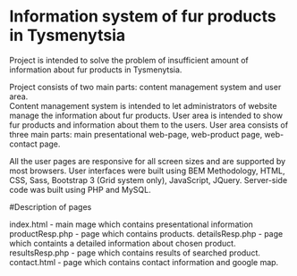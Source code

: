 # Information system of fur products in Tysmenytsia

  Project is intended to solve the problem of insufficient amount of information about fur products in Tysmenytsia.
    
    
  Project consists of two main parts: content management system and user area.  
  Content management system is intended to let administrators of website manage the information about fur products. 
  User area is intended to show fur products and information about them to the users. User area consists of three main parts: 
  main presentational web-page, web-product page,  web-contact page.   
    
    
All the user pages are responsive for all screen sizes and are supported by most browsers. 
User interfaces were built using BEM Methodology, HTML, CSS, Sass, Bootstrap 3 (Grid system only), JavaScript, JQuery. 
Server-side code was built using PHP and MySQL.

#Description of pages

index.html - main mage which contains presentational information
productResp.php -  page which contains products.
detailsResp.php -  page which containts a detailed information about chosen product.
resultsResp.php -  page which contains results of searched product.
contact.html - page which contains contact information and google map.
